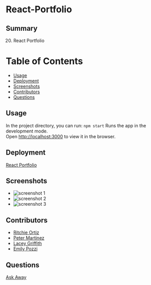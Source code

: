 # React-Portfolio
## Summary
20. React Portfolio

# Table of Contents
- [Usage](#Usage)
- [Deployment](#Deployment)
- [Screenshots](#Screenshots)
- [Contributors](#Contributors)
- [Questions](#Questions)

## Usage
In the project directory, you can run:
`npm start`
Runs the app in the development mode.\
Open [http://localhost:3000](http://localhost:3000) to view it in the browser.

## Deployment
[React Portfolio](https://stark-wave-36157.herokuapp.com/)

## Screenshots
- ![screenshot 1](https://user-images.githubusercontent.com/74946954/127598730-b559eaac-e310-42f1-b3ab-a332d297b783.png)
- ![screenshot 2](https://user-images.githubusercontent.com/74946954/127598634-8ebf2c28-7001-4461-a5f7-232733bbaa0c.png)
- ![screenshot 3](https://user-images.githubusercontent.com/74946954/127598579-79362449-dcf4-4488-b121-a01147b76011.png)

## Contributors
- [Ritchie Ortiz](https://www.github.com/xRitchie91)
- [Peter Martinez](https://www.github.com/Pmarti53)
- [Lacey Griffith](https://www.github.com/lacey-griffith)
- [Emily Pozzi](https://www.github.com/emilyepozzi)

## Questions
[Ask Away](https://www.github.com/xRitchie91)
